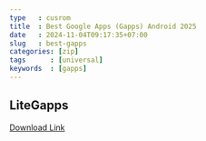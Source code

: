 ```yaml
---
type   : cusrom
title  : Best Google Apps (Gapps) Android 2025
date   : 2024-11-04T09:17:35+07:00
slug   : best-gapps
categories: [zip]
tags      : [universal]
keywords  : [gapps]
---
```



## LiteGapps



[Download Link](https://litegapps.github.io)
